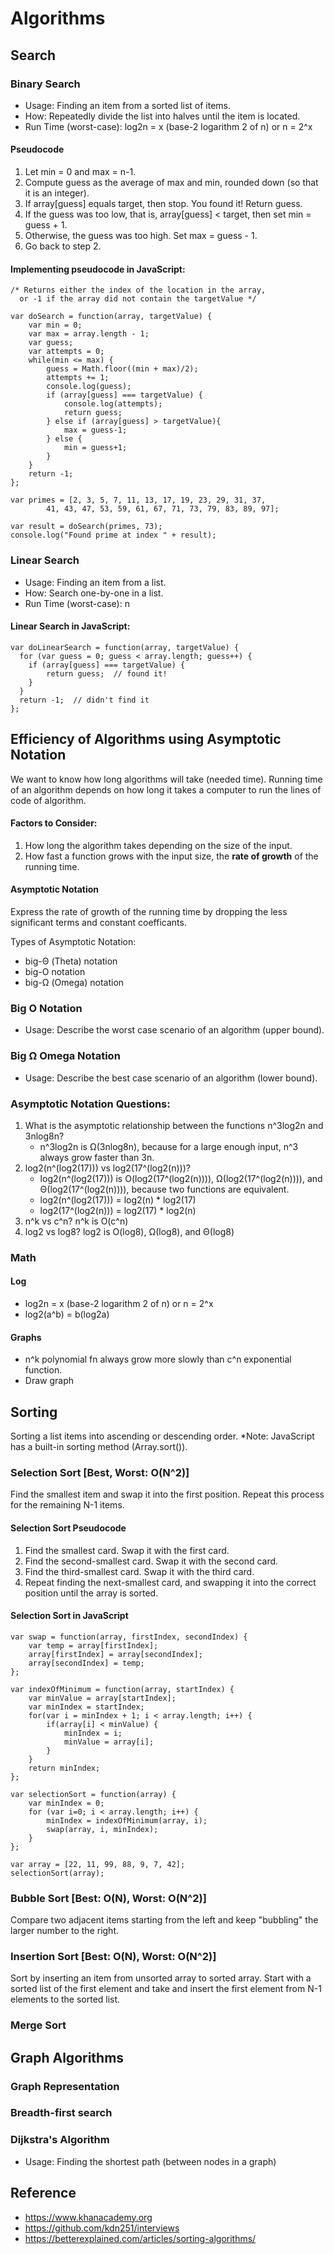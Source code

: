 # Algorithms

## Search
### Binary Search
- Usage: Finding an item from a sorted list of items.
- How: Repeatedly divide the list into halves until the item is located.
- Run Time (worst-case): log2n = x (base-2 logarithm 2 of n) or n = 2^x

#### Pseudocode
1. Let min = 0 and max = n-1.
2. Compute guess as the average of max and min, rounded down (so that it is an integer).
3. If array[guess] equals target, then stop. You found it! Return guess.
4. If the guess was too low, that is, array[guess] < target, then set min = guess + 1.
5. Otherwise, the guess was too high. Set max = guess - 1.
6. Go back to step 2.

#### Implementing pseudocode in JavaScript: 

```
/* Returns either the index of the location in the array,
  or -1 if the array did not contain the targetValue */

var doSearch = function(array, targetValue) {
	var min = 0;
	var max = array.length - 1;
    var guess;
    var attempts = 0;
    while(min <= max) {
        guess = Math.floor((min + max)/2);
        attempts += 1;
        console.log(guess);
        if (array[guess] === targetValue) {
            console.log(attempts);
            return guess;
        } else if (array[guess] > targetValue){
            max = guess-1;
        } else {
            min = guess+1;
        }
    }
	return -1;
};

var primes = [2, 3, 5, 7, 11, 13, 17, 19, 23, 29, 31, 37, 
		41, 43, 47, 53, 59, 61, 67, 71, 73, 79, 83, 89, 97];

var result = doSearch(primes, 73);
console.log("Found prime at index " + result);
```

### Linear Search
- Usage: Finding an item from a list.
- How: Search one-by-one in a list.
- Run Time (worst-case): n

#### Linear Search in JavaScript:
```
var doLinearSearch = function(array, targetValue) {
  for (var guess = 0; guess < array.length; guess++) {
    if (array[guess] === targetValue) { 
        return guess;  // found it!
    }
  }
  return -1;  // didn't find it
};
```

## Efficiency of Algorithms using Asymptotic Notation
We want to know how long algorithms will take (needed time). Running time of an algorithm depends on how long it takes a computer to run the lines of code of algorithm. 

#### Factors to Consider:
1. How long the algorithm takes depending on the size of the input.
2. How fast a function grows with the input size, the **rate of growth** of the running time.

#### Asymptotic Notation
Express the rate of growth of the running time by dropping the less significant terms and constant coefficants. 

Types of Asymptotic Notation:
- big-Θ (Theta) notation
- big-O notation
- big-Ω (Omega) notation

### Big O Notation
- Usage: Describe the worst case scenario of an algorithm (upper bound).
### Big Ω Omega Notation
- Usage: Describe the best case scenario of an algorithm (lower bound).
### Asymptotic Notation Questions:
1. What is the asymptotic relationship between the functions n^3log2n and 3nlog8n? 
    - n^3log2n is Ω(3nlog8n), because for a large enough input, n^3 always grow faster than 3n.
2. log2(n^(log2(17))) vs log2(17^(log2(n)))? 
    - log2(n^(log2(17))) is O(log2(17^(log2(n)))), Ω(log2(17^(log2(n)))), and Θ(log2(17^(log2(n)))), because two functions are equivalent.
    - log2(n^(log2(17))) = log2(n) * log2(17)
    - log2(17^(log2(n))) = log2(17) * log2(n)
3. n^k vs c^n? n^k is O(c^n)
4. log2 vs log8? log2 is O(log8), Ω(log8), and Θ(log8)

### Math
#### Log
- log2n = x (base-2 logarithm 2 of n) or n = 2^x
- log2(a^b) = b(log2a)
#### Graphs
- n^k polynomial fn always grow more slowly than c^n exponential function.
- Draw graph

## Sorting
Sorting a list items into ascending or descending order. *Note: JavaScript has a built-in sorting method (Array.sort()).

### Selection Sort [Best, Worst: O(N^2)]
Find the smallest item and swap it into the first position. Repeat this process for the remaining N-1 items.

#### Selection Sort Pseudocode
1. Find the smallest card. Swap it with the first card.
2. Find the second-smallest card. Swap it with the second card.
3. Find the third-smallest card. Swap it with the third card.
4. Repeat finding the next-smallest card, and swapping it into the correct position until the array is sorted.

#### Selection Sort in JavaScript
```
var swap = function(array, firstIndex, secondIndex) {
    var temp = array[firstIndex];
    array[firstIndex] = array[secondIndex];
    array[secondIndex] = temp;
};

var indexOfMinimum = function(array, startIndex) {
    var minValue = array[startIndex];
    var minIndex = startIndex;
    for(var i = minIndex + 1; i < array.length; i++) {
        if(array[i] < minValue) {
            minIndex = i;
            minValue = array[i];
        }
    } 
    return minIndex;
}; 

var selectionSort = function(array) {
    var minIndex = 0;
    for (var i=0; i < array.length; i++) {
        minIndex = indexOfMinimum(array, i);
        swap(array, i, minIndex);
    }
};

var array = [22, 11, 99, 88, 9, 7, 42];
selectionSort(array);
```

### Bubble Sort [Best: O(N), Worst: O(N^2)]
Compare two adjacent items starting from the left and keep "bubbling" the larger number to the right. 

### Insertion Sort [Best: O(N), Worst: O(N^2)]
Sort by inserting an item from unsorted array to sorted array. Start with a sorted list of the first element and take and insert the first element from N-1 elements to the sorted list.

### Merge Sort
## Graph Algorithms
### Graph Representation
### Breadth-first search
### Dijkstra's Algorithm
- Usage: Finding the shortest path (between nodes in a graph)

## Reference
- https://www.khanacademy.org
- https://github.com/kdn251/interviews
- https://betterexplained.com/articles/sorting-algorithms/